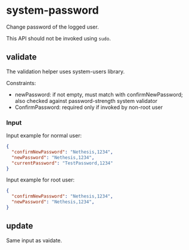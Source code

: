 # system-password

Change password of the logged user.

This API should not be invoked using `sudo`.

## validate

The validation helper uses system-users library.

Constraints:

- newPassword: if not empty, must match with confirmNewPassword; also checked against password-strength system validator
- ConfirmPassword: required only if invoked by non-root user

### Input

Input example for normal user:
```json
{
  "confirmNewPassword": "Nethesis,1234",
  "newPassword": "Nethesis,1234",
  "currentPassword": "TestPassword,1234"
}
```

Input example for root user:
```json
{
  "confirmNewPassword": "Nethesis,1234",
  "newPassword": "Nethesis,1234",
}
```

## update

Same input as vaidate.
